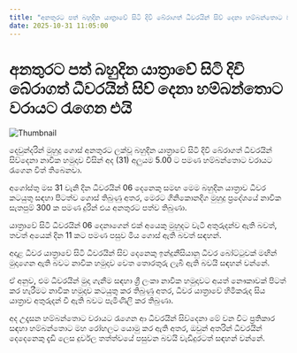 ```yaml
---
title: "අනතුරට පත් බහුදින යාත්‍රාවේ සිටි දිවි බේරාගත් ධීවරයින් සිව් දෙනා හම්බන්තොට වරායට රැගෙන එයි"
date: 2025-10-31 11:05:00
---
```


# අනතුරට පත් බහුදින යාත්‍රාවේ සිටි දිවි බේරාගත් ධීවරයින් සිව් දෙනා හම්බන්තොට වරායට රැගෙන එයි

![Thumbnail](https://helakuru.sgp1.cdn.digitaloceanspaces.com/esana/images/lib/bort-85.jpg)

දෙවුන්දරින් මුහුදු ගොස් අනතුරට ලක්වූ බහුදින යාත්‍රාවේ සිටි දිවි බේරාගත් ධීවරයින් සිව්දෙනා නාවික හමුදාව විසින් අද (31) අලුයම 5.00 ට පමණ හම්බන්තොට වරායට රැගෙන විත් තිබෙනවා.

අගෝස්තු මස 31 වැනි දින ධීවරයින් 06 දෙනෙකු සමඟ මෙම බහුදින යාත්‍රාව ධීවර කටයුතු සඳහා පිටත්ව ගොස් තිබුණු අතර, මෙරට ගිනිකොනදිග මුහුදු ප්‍රදේශයේ නාවික සැතපුම් 300 ක පමණ දුරින් එය අනතුරට පත්ව තිබුණා.

යාත්‍රාවේ සිටි ධීවරයින් 06 දෙනාගෙන් එක් අයෙකු මුහුදට වැටී අතුරුදන්ව ඇති බවත්, තවත් අයෙක් දින 11 කට පමණ පසුව මිය ගොස් ඇති බවත් සඳහන්. 

අදාළ ධීවර යාත්‍රාවේ සිටි ධීවරයින් සිව් දෙනෙකු ඉන්දුනීසියානු ධීවර බෝට්ටුවක් මඟින් මුදාගෙන ඇති බවට නාවික හමුදාව වෙත තොරතුරු ලැබී ඇති බවයි සඳහන් වන්නේ.

ඒ අනුව, එම ධීවරයින් මුදා ගැනීම සඳහා ශ්‍රී ලංකා නාවික හමුදාවට අයත් නෞකාවක් පිටත් කර හැරීමට නාවික හමුදාව කටයුතු කර තිබුණු අතර, ධීවර යාත්‍රාවේ හිමිකරුද සිය යාත්‍රාව අතුරුදන් වී ඇති බවට පැමිණිලි කර තිබුණා.

අද උදෑසන හම්බන්තොට වරායට රැගෙන ආ ධීවරයින් සිව්දෙනා මේ වන විට ප්‍රතිකාර සඳහා හම්බන්තොට මහ රෝහලට යොමු කර ඇති අතර, ඔවුන් අතරින් ධීවරයින් දෙදෙනෙකු දැඩි ලෙස දුර්වල තත්ත්වයේ පසුවන බවයි වැඩිදුරටත් සඳහන් වන්නේ.

